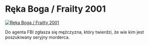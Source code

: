 Ręka Boga / Frailty 2001 
=============
[![Ręka Boga / Frailty 2001 ](http://vidos.pl/images/player.gif)](http://vidos.pl/reka-boga-frailty-2001)

 Do agenta FBI zgłasza się mężczyzna, który twierdzi, że wie kim jest poszukiwany seryjny morderca.
